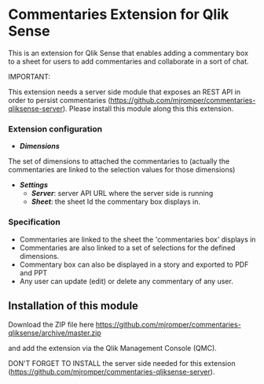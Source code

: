 # Commentaries Extension for Qlik Sense

This is an extension for Qlik Sense that enables adding a commentary box to a sheet for users to add commentaries and collaborate in a sort of chat.

IMPORTANT:

This extension needs a server side module that exposes an REST API in order to persist commentaries (https://github.com/mjromper/commentaries-qliksense-server). Please install this module along this this extension.



### Extension configuration

* ***Dimensions***

The set of dimensions to attached the commentaries to (actually the commentaries are linked to the selection values for those dimensions)
* ***Settings***
	* ***Server***: server API URL where the server side is running
	* ***Sheet***: the sheet Id the commentary box displays in.

### Specification

* Commentaries are linked to the sheet the 'commentaries box' displays in
* Commentaries are also linked to a set of selections for the defined dimensions.
* Commentary box can also be displayed in a story and exported to PDF and PPT
* Any user can update (edit) or delete any commentary of any user.


## Installation of this module

Download the ZIP file here https://github.com/mjromper/commentaries-qliksense/archive/master.zip

and add the extension via the Qlik Management Console (QMC).

DON'T FORGET TO INSTALL the server side needed for this extension (https://github.com/mjromper/commentaries-qliksense-server).